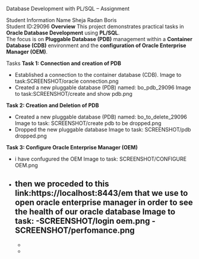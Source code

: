 Database Development with PL/SQL – Assignment

Student Information
Name Sheja Radan Boris  
Student ID:29096 
**Overview**
This project demonstrates practical tasks in **Oracle Database Development** using **PL/SQL**.  
The focus is on **Pluggable Database (PDB)** management within a **Container Database (CDB)** environment and the **configuration of Oracle Enterprise Manager (OEM)**.

 Tasks
 **Task 1: Connection and creation of PDB**
- Established a connection to the container database (CDB).
Image to task:SCREENSHOT/oracle connection.png
- Created a new pluggable database (PDB) named: bo_pdb_29096
Image to task:SCREENSHOT/create and show pdb.png

**Task 2: Creation and Deletion of PDB**
- Created a new pluggable database (PDB) named: bo_to_delete_29096
 Image to task: SCREENSHOT/create pdb to be dropped.png
- Dropped the new pluggable database
 Image to task: SCREENSHOT/pdb dropped.png

 **Task 3: Configure Oracle Enterprise Manager (OEM)**
 - i have confugured the OEM
  Image to task: SCREENSHOT/CONFIGURE OEM.png
- then we proceded to this link:https://localhost:8443/em that we use to open oracle enterprise manager
  in order to see the health of our oracle database
   Image to task:
  -SCREENSHOT/login oem.png
  -SCREENSHOT/perfomance.png
  -
  -
  -
   
  
